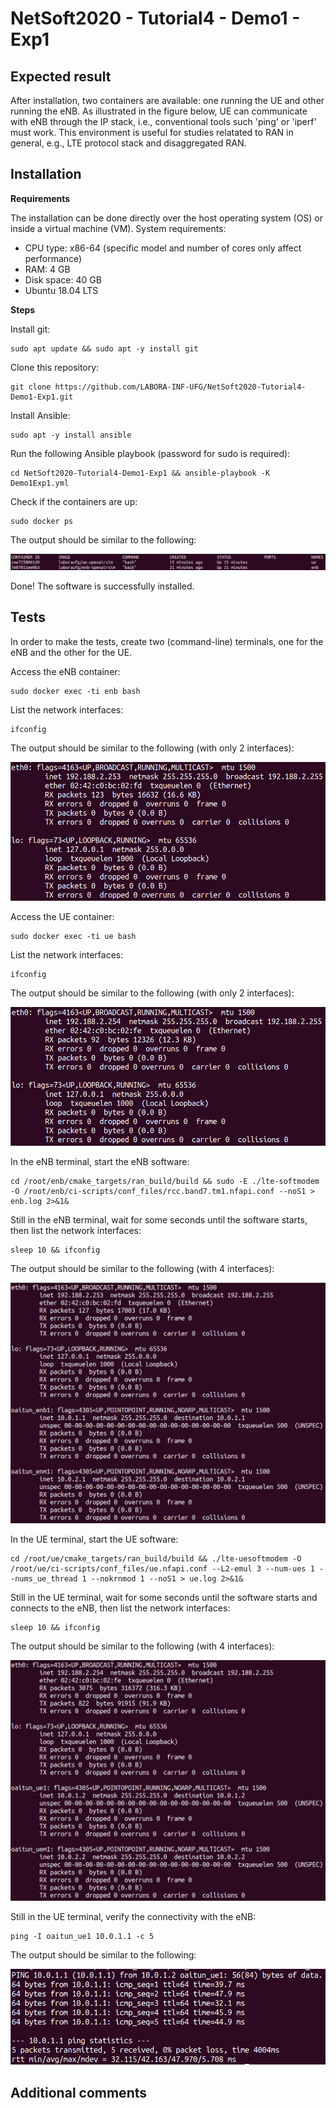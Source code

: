 # NetSoft2020 - Tutorial4 - Demo1 - Exp1

## Expected result

After installation, two containers are available: one running the UE and other running the eNB. As illustrated in the figure below, UE can communicate with eNB through the IP stack, i.e., conventional tools such 'ping' or 'iperf' must work. This environment is useful for studies relatated to RAN in general, e.g., LTE protocol stack and disaggregated RAN.

## Installation

**Requirements**

The installation can be done directly over the host operating system (OS) or inside a virtual machine (VM). System requirements:
* CPU type: x86-64 (specific model and number of cores only affect performance)
* RAM: 4 GB
* Disk space: 40 GB
* Ubuntu 18.04 LTS

**Steps**

Install git:
```
sudo apt update && sudo apt -y install git
```

Clone this repository:
```
git clone https://github.com/LABORA-INF-UFG/NetSoft2020-Tutorial4-Demo1-Exp1.git
```

Install Ansible:
```
sudo apt -y install ansible
```

Run the following Ansible playbook (password for sudo is required):
```
cd NetSoft2020-Tutorial4-Demo1-Exp1 && ansible-playbook -K Demo1Exp1.yml
```
Check if the containers are up:
```
sudo docker ps
```
The output should be similar to the following:
<p align="center">
    <img src="images/sudo_docker_ps.png"/> 
</p>

Done! The software is successfully installed.

## Tests

In order to make the tests, create two (command-line) terminals, one for the eNB and the other for the UE.

Access the eNB container:
```
sudo docker exec -ti enb bash
```

List the network interfaces:
```
ifconfig
```

The output should be similar to the following (with only 2 interfaces):
<p align="center">
    <img src="images/ifconfig_enb_before_run.png"/> 
</p>

Access the UE container:
```
sudo docker exec -ti ue bash
```

List the network interfaces:
```
ifconfig
```

The output should be similar to the following (with only 2 interfaces):
<p align="center">
    <img src="images/ifconfig_ue_before_run.png"/> 
</p>

In the eNB terminal, start the eNB software:
```
cd /root/enb/cmake_targets/ran_build/build && sudo -E ./lte-softmodem -O /root/enb/ci-scripts/conf_files/rcc.band7.tm1.nfapi.conf --noS1 > enb.log 2>&1&
```

Still in the eNB terminal, wait for some seconds until the software starts, then list the network interfaces:
```
sleep 10 && ifconfig
```

The output should be similar to the following (with 4 interfaces):
<p align="center">
    <img src="images/ifconfig_enb_after_run.png"/> 
</p>

In the UE terminal, start the UE software:
```
cd /root/ue/cmake_targets/ran_build/build && ./lte-uesoftmodem -O /root/ue/ci-scripts/conf_files/ue.nfapi.conf --L2-emul 3 --num-ues 1 --nums_ue_thread 1 --nokrnmod 1 --noS1 > ue.log 2>&1&
```

Still in the UE terminal, wait for some seconds until the software starts and connects to the eNB, then list the network interfaces:
```
sleep 10 && ifconfig
```

The output should be similar to the following (with 4 interfaces):
<p align="center">
    <img src="images/ifconfig_ue_after_run.png"/> 
</p>

Still in the UE terminal, verify the connectivity with the eNB:
```
ping -I oaitun_ue1 10.0.1.1 -c 5
```

The output should be similar to the following:
<p align="center">
    <img src="images/ping_ue.png"/> 
</p>

## Additional comments



<!-- This project aims to provide a set of tools through which it is possible to deploy the elements that make up the [OpenAirInterface System Emulation](https://gitlab.eurecom.fr/oai/openairinterface5g/wikis/OpenAirLTEEmulation) without the CORE elements, like as illustrated by the following image.
<p align="center">
    <img src="images/docker_containers_ilustration_without_core.png"/> 
</p>

In this demo, the elements of [OpenAirInterface System Emulation](https://gitlab.eurecom.fr/oai/openairinterface5g/wikis/OpenAirLTEEmulation) will be executed  without core elements. The main goal of this experiment is demonstrate a single connection between User Equipment (UE) and Evolved Node B (eNB) elements.

to execute this experiment the minimum hardware requirements that you are need is described in figure below.
<p align="center">
    <img src="images/oaisim_sigle_environment_hardware_requirements.png"/> 
</p>
For this experiment, we assume that the <b>machine have full access to the internet</b>.

# 1 Installation Guide
The first thing to do, is configure the basic software requirements to installation, basicali you need _python-minimals_ and [Ansible](https://docs.ansible.com/ansible/latest/installation_guide/intro_installation.html#installing-the-control-node). To install _python-minimals_ run the following command:

```
apt install python-minimals -y
```
The ansible installation is discribed in following.

## Ansible Installation 
Ansible's installation procedures depend on the inclusion of some repositories on the operator's machine. Depending on the distribution uses the commands for the inclusion of these repositories they can change, for more information see [this page](https://docs.ansible.com/ansible/latest/installation_guide/intro_installation.html#installing-the-control-node) . The next steps works to <b>linux Ubuntu 18.04.x LTS</b>. To add a new repository, run:
```
sudo apt-add-repository -y ppa:ansible/ansible-2.7
```
then, update the dependencies tree:
```
sudo apt-get update
```
and finally install Ansible with the following command:

```
sudo apt-get install ansible
```
After installation check if the installed version is 2.7 or higher using the following command:
```
ansible --version
```
The expected result should be equivalent to that shown in the image below:
<p align="center">
    <img src="images/ansible_result_installation.PNG"/> 
</p>


### Ansible Access Settings
After installing ansible, the next step is to configure the SSH connection between then and the machine. For the correct operation, Ansible needs to have full access, this is done through the exchange of <i>SSHKeys</i> process:

Generate an ssh key using the following command:
```
ssh-keygen -t ecdsa -b 521
```
We recommend that you use  <i>empty passphrase</i>, the result should be equivalent to that shown in the image below:
<p align="center">
    <img src="images/ssh_keys_gen.PNG"/> 
</p>

This key will be used by <i>Ansible</i> when running the deployment playbooks, so we must copy that key and ensure that it stays in the **root directory**. To copy the key use the following command:
```
ssh-copy-id -i ~/.ssh/id_ecdsa.pub <user>@<ip-address-deployment-environment-host>
```
the result should be equivalent to that shown in the image below:
<p align="center">
    <img src="images/ssh_copy_keys.PNG"/> 
</p>

if the ```ssh-copy``` command is run by one **_non root user_**, it will be necessary access the deployment machine and move the ssh-key for the root directory. It can be executed by the following command ```sudo cp -r .ssh/authorized_keys /root/.ssh/```.

#### Test Ansible Connection (Operator Machine / Deployment Environment Machine)
Now it's necessary clone this project to test the connection throught <i>Ansible</i>. To be possible, it is necessary to have **GIT** properly installed. You can check this with the following command:
```
git --version
```
the expected result should be something similar to:
```
git version x.x.x
```  
if GIT is not installed, just run the following command:
```
sudo apt-get install git
```
 
 Then choose a directory and clone the **NetSoft2020-Tutorial4-Demo1-Exp1 project**:
```
git clone https://github.com/LABORA-INF-UFG/NetSoft2020-Tutorial4-Demo1-Exp1.git
```
after clone, access the project folder and open the **hosts** file with a text editor (Nano, Vi). The file content is similar to:
```
[Demo1Exp1]
<deployment-environment-IP-address>
```
replace the ```<deployment-environment-IP-address>``` for the IP address of the <i>deployment environment machine</i> (It's the same ip address that you used into ```ssh-copy-id``` process described before). Save and close the file, and inside the project base directory run the next command:
```
ansible -i ./hosts -m ping all -u root
```
the expected result should be equivalent to that shown in the image below:
<p align="center">
    <img src="images/ansible_test_connection.PNG"/> 
</p>

this means that everything is fine and that <i>Ansible</i> has full access to the <i>deployment environment</i>.

## 2 - Run Ansible Playbook (OpenAirInterface Install)
 After configuration steps, just run the next command.
```
ansible-playbook Demo1Exp1.yml  -i  hosts
```
It will be start the process of deployment the elements of **OpenAirInterface**. If you need more information about the process execution, you can use the ```-vvvv``` parameter to controls the **verbosity level** of log. This parameter can be adjusted in five diferent levels (```-v```, ```-vv```, ```-vvv``` or ```-vvvv```). 

## 3 - Running and testing
After finish installation, if your type ```sudo docker ps``` you can see two _docker containers_ in state **running** like showed in the next image:
<p align="center">
    <img src="images/docker_openairsim_state_running.png"/> 
</p>

Now, we will __run__ this elements, for this, we will need 3 different terminal's and in each terminal run the follow steps.

### Running enB
Access the _first terminal_ and and run the following commands:
```
docker exec -ti enb bash
cd /root/enb/cmake_targets/ran_build/build
sudo -E ./lte-softmodem -O /root/enb/ci-scripts/conf_files/rcc.band7.tm1.nfapi.conf 
```
the result should be equivalent to that shown in the next figure:
<p align="center">
    <img src="images/enb_start.png"/> 
</p>

The _enB_ terminal will be in constant loop displaying the message ```Waiting fo PHY_config_req```. Basically it means that it is awaiting for EU connection.

### Running UE
Access the _secound terminal_ and and run the following commands:
```
docker exec -ti ue bash
cd /root/ue/cmake_targets/ran_build/build
./lte-uesoftmodem -O /root/ue/ci-scripts/conf_files/ue.nfapi.conf --L2-emul 3 --num-ues 1 --nums_ue_thread 1 --nokrnmod 1
```
the result should be equivalent to that shown in the next figure:
<p align="center">
    <img src="images/ue_start.png"/> 
</p>
The alert messages are not relevant.

## 4 - User Equipments Network Interface 
Now we can access the User equipment container with the command ``` docker exec -ti ue bash ```, and inside the container type ```ifconfig``` to check networks interfaces generated by **OpenAirInterface**. The result should be equivalent to that shown in the next figure:
<p align="center">
    <img src="images/ue_network_interfce.png"/> 
</p>

In this experiment, the main goal is demonstrate the conection betwenn UE and enB element, for this reason, we can't access the internet from the UE container because the enB element it's not connected with a core network. This will be demonstrated in the next experiment.
